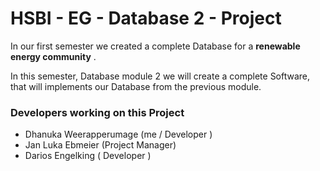 # HSBI - EG - Database 2 - Project

In our first semester we created a complete Database for a **renewable energy community** .

In this semester, Database module 2 we will create a complete Software, that will implements our Database from the previous module.

### Developers working on this Project
- Dhanuka Weerapperumage (me / Developer )
- Jan Luka Ebmeier (Project Manager)
- Darios Engelking ( Developer )


